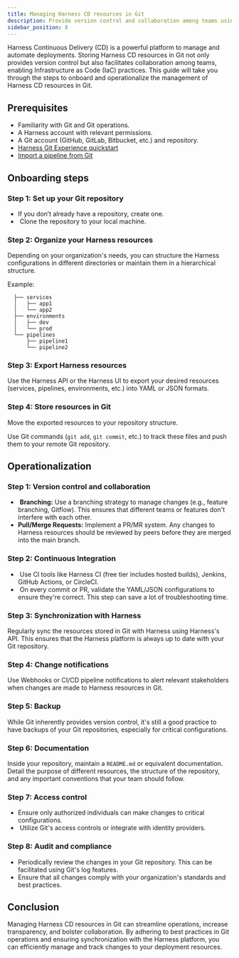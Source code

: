 ```yaml
---
title: Managing Harness CD resources in Git
description: Provide version control and collaboration among teams using Git.
sidebar_position: 8
---
```


Harness Continuous Delivery (CD) is a powerful platform to manage and automate deployments. Storing Harness CD resources in Git not only provides version control but also facilitates collaboration among teams, enabling Infrastructure as Code (IaC) practices. This guide will take you through the steps to onboard and operationalize the management of Harness CD resources in Git.


## Prerequisites

- Familiarity with Git and Git operations.
- A Harness account with relevant permissions.
- A Git account (GitHub, GitLab, Bitbucket, etc.) and repository.
- [Harness Git Experience quickstart](/docs/platform/git-experience/configure-git-experience-for-harness-entities)
- [Import a pipeline from Git](/docs/platform/git-experience/import-a-pipeline)


## Onboarding steps

### Step 1: Set up your Git repository

- If you don’t already have a repository, create one.
-  Clone the repository to your local machine.

### Step 2: Organize your Harness resources

Depending on your organization's needs, you can structure the Harness configurations in different directories or maintain them in a hierarchical structure.
  

Example:

```
  ├── services
  │   ├── app1
  │   └── app2
  ├── environments
  │   ├── dev
  │   └── prod
  └── pipelines
      ├── pipeline1
      └── pipeline2
```

### Step 3: Export Harness resources

Use the Harness API or the Harness UI to export your desired resources (services, pipelines, environments, etc.) into YAML or JSON formats.
  

### Step 4: Store resources in Git

Move the exported resources to your repository structure.

Use Git commands (`git add`, `git commit`, etc.) to track these files and push them to your remote Git repository.


## Operationalization


### Step 1: Version control and collaboration

-  **Branching:** Use a branching strategy to manage changes (e.g., feature branching, Gitflow). This ensures that different teams or features don't interfere with each other.
- **Pull/Merge Requests:** Implement a PR/MR system. Any changes to Harness resources should be reviewed by peers before they are merged into the main branch.

### Step 2: Continuous Integration

-  Use CI tools like Harness CI (free tier includes hosted builds), Jenkins, GitHub Actions, or CircleCI.
-  On every commit or PR, validate the YAML/JSON configurations to ensure they're correct. This step can save a lot of troubleshooting time.


### Step 3: Synchronization with Harness

Regularly sync the resources stored in Git with Harness using Harness's API. This ensures that the Harness platform is always up to date with your Git repository.

### Step 4: Change notifications

Use Webhooks or CI/CD pipeline notifications to alert relevant stakeholders when changes are made to Harness resources in Git.

### Step 5: Backup

While Git inherently provides version control, it's still a good practice to have backups of your Git repositories, especially for critical configurations.

### Step 6: Documentation

Inside your repository, maintain a `README.md` or equivalent documentation. Detail the purpose of different resources, the structure of the repository, and any important conventions that your team should follow.

### Step 7: Access control

- Ensure only authorized individuals can make changes to critical configurations.
-  Utilize Git's access controls or integrate with identity providers.

### Step 8: Audit and compliance

- Periodically review the changes in your Git repository. This can be facilitated using Git's log features.
- Ensure that all changes comply with your organization's standards and best practices.


## Conclusion

Managing Harness CD resources in Git can streamline operations, increase transparency, and bolster collaboration. By adhering to best practices in Git operations and ensuring synchronization with the Harness platform, you can efficiently manage and track changes to your deployment resources.
